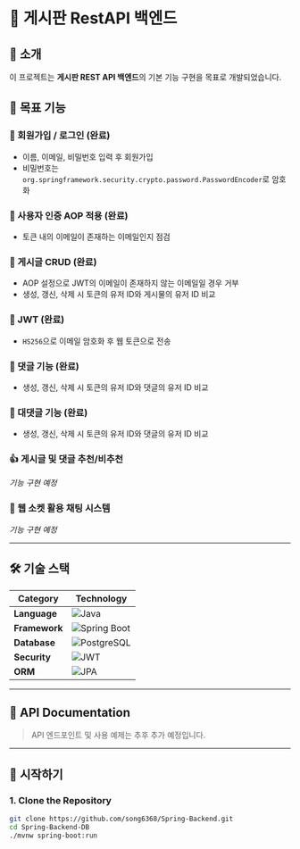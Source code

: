 # 📝 게시판 RestAPI 백엔드

## 📖 소개
이 프로젝트는 **게시판 REST API 백엔드**의 기본 기능 구현을 목표로 개발되었습니다.

## 🎯 목표 기능
### 👤 회원가입 / 로그인 (완료)
- 이름, 이메일, 비밀번호 입력 후 회원가입
- 비밀번호는 `org.springframework.security.crypto.password.PasswordEncoder`로 암호화

### 🔐 사용자 인증 AOP 적용 (완료)
- 토큰 내의 이메일이 존재하는 이메일인지 점검

### 📄 게시글 CRUD (완료)
- AOP 설정으로 JWT의 이메일이 존재하지 않는 이메일일 경우 거부
- 생성, 갱신, 삭제 시 토큰의 유저 ID와 게시물의 유저 ID 비교

### 🔑 JWT (완료)
- `HS256`으로 이메일 암호화 후 웹 토큰으로 전송

### 💬 댓글 기능 (완료)
- 생성, 갱신, 삭제 시 토큰의 유저 ID와 댓글의 유저 ID 비교

### 🔗 대댓글 기능 (완료)
- 생성, 갱신, 삭제 시 토큰의 유저 ID와 댓글의 유저 ID 비교

### 👍 게시글 및 댓글 추천/비추천
*기능 구현 예정*

### 💬 웹 소켓 활용 채팅 시스템
*기능 구현 예정*

---

## 🛠 기술 스택
| Category       | Technology                    |
|----------------|-------------------------------|
| **Language**   | ![Java](https://img.shields.io/badge/Java-%23ED8B00.svg?&style=for-the-badge&logo=java&logoColor=white) |
| **Framework**  | ![Spring Boot](https://img.shields.io/badge/Spring%20Boot-%236DB33F.svg?&style=for-the-badge&logo=spring-boot&logoColor=white) |
| **Database**   | ![PostgreSQL](https://img.shields.io/badge/PostgreSQL-%23316192.svg?&style=for-the-badge&logo=postgresql&logoColor=white) |
| **Security**   | ![JWT](https://img.shields.io/badge/JWT-%23E85142.svg?&style=for-the-badge&logo=json-web-tokens&logoColor=white) |
| **ORM**        | ![JPA](https://img.shields.io/badge/Spring%20Data%20JPA-%236DB33F.svg?&style=for-the-badge&logo=spring&logoColor=white) |

---

## 📄 API Documentation
> API 엔드포인트 및 사용 예제는 추후 추가 예정입니다.

---

## 🚀 시작하기

### 1. Clone the Repository
```bash
git clone https://github.com/song6368/Spring-Backend.git
cd Spring-Backend-DB
./mvnw spring-boot:run
